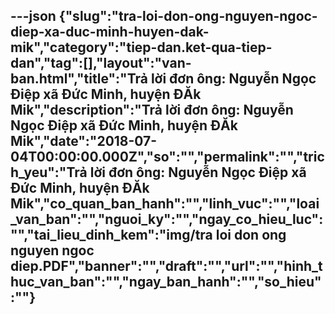 ---json
{"slug":"tra-loi-don-ong-nguyen-ngoc-diep-xa-duc-minh-huyen-dak-mik","category":"tiep-dan.ket-qua-tiep-dan","tag":[],"layout":"van-ban.html","title":"Trả lời đơn ông: Nguyễn Ngọc Điệp xã Đức Minh, huyện ĐĂk Mik","description":"Trả lời đơn ông: Nguyễn Ngọc Điệp xã Đức Minh, huyện ĐĂk Mik","date":"2018-07-04T00:00:00.000Z","so":"","permalink":"","trich_yeu":"Trả lời đơn ông: Nguyễn Ngọc Điệp xã Đức Minh, huyện ĐĂk Mik","co_quan_ban_hanh":"","linh_vuc":"","loai_van_ban":"","nguoi_ky":"","ngay_co_hieu_luc":"","tai_lieu_dinh_kem":"img/tra loi don ong nguyen ngoc diep.PDF","banner":"","draft":"","url":"","hinh_thuc_van_ban":"","ngay_ban_hanh":"","so_hieu":""}
---

